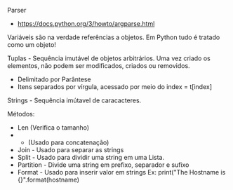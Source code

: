 Parser
  - https://docs.python.org/3/howto/argparse.html

Variáveis são na verdade referências a objetos. Em Python tudo é tratado como um objeto!

Tuplas - Sequência imutável de objetos arbitrários. Uma vez criado os elementos, não podem ser modificados, criados ou removidos.
  - Delimitado por Parântese
  - Itens separados por vírgula, acessado por meio do index = t[index]

Strings - Sequência imútavel de caracacteres.

  Métodos: 
  - Len (Verifica o tamanho)
  - + (Usado para concatenação)
  - Join - Usado para separar as strings
  - Split - Usado para dividir uma string em uma Lista. 
  - Partition - Divide uma string em prefixo, separador e sufixo
  - Format - Usado para inserir valor em strings
      Ex: print("The Hostname is {}".format(hostname)
  


  
  
  
  
